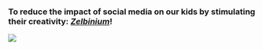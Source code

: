 
### To reduce the impact of social media on our kids by stimulating their creativity: [*Zelbinium*](https://zelbinium.q37.info/)!

![](https://github.com/epeios-q37/epeios-q37/assets/22625704/cbac54aa-fa0d-436d-8228-32ae16e4734b)

<!--
**epeios-q37/epeios-q37** is a ✨ _special_ ✨ repository because its `README.md` (this file) appears on your GitHub profile.

Here are some ideas to get you started:

- 🔭 I’m currently working on ...
- 🌱 I’m currently learning ...
- 👯 I’m looking to collaborate on ...
- 🤔 I’m looking for help with ...
- 💬 Ask me about ...
- 📫 How to reach me: ...
- 😄 Pronouns: ...
- ⚡ Fun fact: ...
-->
